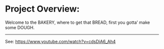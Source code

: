 # Project Overview:

Welcome to the BAKERY, where to get that BREAD, first you gotta’ make some DOUGH. 

---

See:
https://www.youtube.com/watch?v=cdsDiA6_Ah4